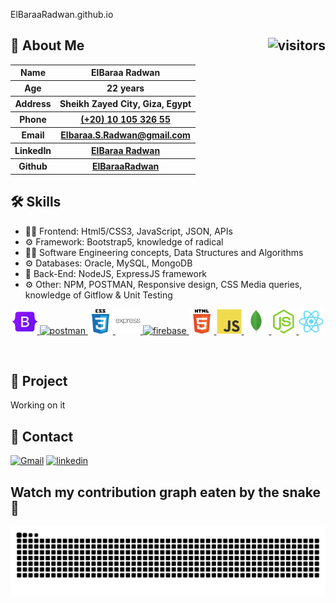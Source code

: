 ElBaraaRadwan.github.io

## 🚀 About Me <img align="right" alt="visitors" src="https://gpvc.arturio.dev/ElBaraaRadwan" />          
<table>
                        <tbody>
                          <tr>
                            <th>Name</th>
                            <th>ElBaraa Radwan</th>
                          </tr>
                          <tr>
                            <th>Age</th>
                            <th>22 years</th>
                          </tr>
                          <tr>
                            <th>Address</th>
                            <th>Sheikh Zayed City, Giza, Egypt</th>
                          </tr>
                          <tr>
                            <th>Phone</th>
                            <th>
                              <a href="tel:+201010532655">(+20) 10 105 326 55</a>
                            </th>
                          </tr>
                          <tr>
                            <th>Email</th>
                            <th>
                              <a href="mailto:elbaraa.s.radwan@gmail.com">Elbaraa.S.Radwan@gmail.com</a>
                            </th>
                          </tr>
                          <tr>
                            <th>LinkedIn</th>
                            <th>
                              <a href="https://www.linkedin.com/in/elbaraa-radwan" target="blank">ElBaraa Radwan</a>
                            </th>
                          </tr>
                          <tr>
                            <th>Github</th>
                            <th>
                              <a href="http://github.com/ElBaraaRadwan" target="blank">ElBaraaRadwan</a>
                            </th>
                          </tr>
                        </tbody>
                      </table>

## 🛠 Skills
-	👨‍💻 Frontend: Html5/CSS3, JavaScript, JSON, APIs 
-	⚙️ Framework: Bootstrap5, knowledge of radical 
-	👨‍💻 Software Engineering concepts, Data Structures and Algorithms
-	⚙️ Databases: Oracle, MySQL, MongoDB
-	💽 Back-End: NodeJS, ExpressJS framework 
-	⚙️ Other: NPM, POSTMAN, Responsive design, CSS Media queries, knowledge of Gitflow & Unit Testing

<p align="center">
<a href="https://getbootstrap.com" target="_blank"> <img src="https://raw.githubusercontent.com/devicons/devicon/master/icons/bootstrap/bootstrap-original.svg" alt="bootstrap" width="40" height="40"/> </a> <a href="https://postman.com" target="_blank" rel="noreferrer"> <img src="https://www.vectorlogo.zone/logos/getpostman/getpostman-icon.svg" alt="postman" width="40" height="40"/> </a> <a href="https://www.w3schools.com/css/" target="_blank"> <img src="https://raw.githubusercontent.com/devicons/devicon/master/icons/css3/css3-original-wordmark.svg" alt="css3" width="40" height="40"/> </a> <a href="https://expressjs.com" target="_blank"> <img src="https://raw.githubusercontent.com/devicons/devicon/master/icons/express/express-original-wordmark.svg" alt="express" width="40" height="40"/> </a> <a href="https://firebase.google.com/" target="_blank"> <img src="https://www.vectorlogo.zone/logos/firebase/firebase-icon.svg" alt="firebase" width="40" height="40"/> </a> <a href="https://www.w3.org/html/" target="_blank"> <img src="https://raw.githubusercontent.com/devicons/devicon/master/icons/html5/html5-original-wordmark.svg" alt="html5" width="40" height="40"/> </a> <a href="https://developer.mozilla.org/en-US/docs/Web/JavaScript" target="_blank"> <img src="https://raw.githubusercontent.com/devicons/devicon/master/icons/javascript/javascript-original.svg" alt="javascript" width="40" height="40"/> </a> <a href="https://www.mongodb.com/" target="_blank"> <img src="https://raw.githubusercontent.com/devicons/devicon/master/icons/mongodb/mongodb-original.svg" alt="mongodb" width="40" height="40"/> </a> <a href="https://nodejs.org" target="_blank"> <img src="https://raw.githubusercontent.com/devicons/devicon/master/icons/nodejs/nodejs-original.svg" alt="nodejs" width="40" height="40"/> </a> <a href="https://reactjs.org/" target="_blank"> <img src="https://raw.githubusercontent.com/devicons/devicon/master/icons/react/react-original.svg" alt="react" width="40" height="40"/> </a> </p>

<br>


## 💯 Project
Working on it
  <br/>


## 🔗 Contact
[![Gmail](https://img.shields.io/badge/gmail-BB001B?style=for-the-badge&logo=gmail&logoColor=white)](mailto:El-Baraa.S.Radwan@gamil.com)
[![linkedin](https://img.shields.io/badge/linkedin-0A66C2?style=for-the-badge&logo=linkedin&logoColor=white)](https://www.linkedin.com/in/elbaraa-radwan/)

## Watch my contribution graph eaten by the snake 🐍
![Snake animation](https://github.com/ElBaraaRadwan/ElBaraaRadwan/blob/output/github-contribution-grid-snake.svg)
